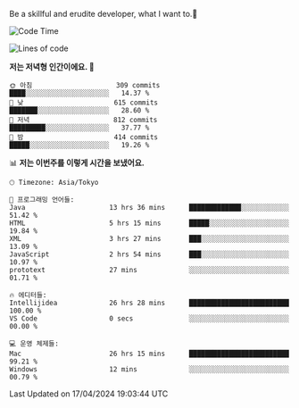 Be a skillful and erudite developer, what I want to.👶

<!--START_SECTION:waka-->
![Code Time](http://img.shields.io/badge/Code%20Time-708%20hrs%2034%20mins-blue)

![Lines of code](https://img.shields.io/badge/%EC%A0%80%EB%8A%94%20%EC%97%AC%ED%83%9C%EA%B9%8C%EC%A7%80%20-1.6%20million%20%EC%A4%84%EC%9D%98%20%EC%BD%94%EB%93%9C%EB%A5%BC%20%EC%9E%91%EC%84%B1%ED%96%88%EC%96%B4%EC%9A%94.-blue)

**저는 저녁형 인간이에요. 🦉** 

```text
🌞 아침                     309 commits         ████░░░░░░░░░░░░░░░░░░░░░   14.37 % 
🌆 낮　                     615 commits         ███████░░░░░░░░░░░░░░░░░░   28.60 % 
🌃 저녁                     812 commits         █████████░░░░░░░░░░░░░░░░   37.77 % 
🌙 밤　                     414 commits         █████░░░░░░░░░░░░░░░░░░░░   19.26 % 
```


📊 **저는 이번주를 이렇게 시간을 보냈어요.** 

```text
🕑︎ Timezone: Asia/Tokyo

💬 프로그래밍 언어들: 
Java                     13 hrs 36 mins      █████████████░░░░░░░░░░░░   51.42 % 
HTML                     5 hrs 15 mins       █████░░░░░░░░░░░░░░░░░░░░   19.84 % 
XML                      3 hrs 27 mins       ███░░░░░░░░░░░░░░░░░░░░░░   13.09 % 
JavaScript               2 hrs 54 mins       ███░░░░░░░░░░░░░░░░░░░░░░   10.97 % 
prototext                27 mins             ░░░░░░░░░░░░░░░░░░░░░░░░░   01.71 % 

🔥 에디터들: 
Intellijidea             26 hrs 28 mins      █████████████████████████   100.00 % 
VS Code                  0 secs              ░░░░░░░░░░░░░░░░░░░░░░░░░   00.00 % 

💻 운영 체제들: 
Mac                      26 hrs 15 mins      █████████████████████████   99.21 % 
Windows                  12 mins             ░░░░░░░░░░░░░░░░░░░░░░░░░   00.79 % 
```


 Last Updated on 17/04/2024 19:03:44 UTC
<!--END_SECTION:waka-->
